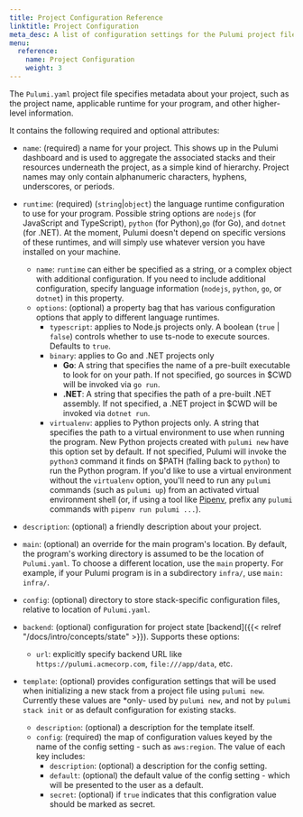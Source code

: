 ```yaml
---
title: Project Configuration Reference
linktitle: Project Configuration
meta_desc: A list of configuration settings for the Pulumi project file.
menu:
  reference:
    name: Project Configuration
    weight: 3
---
```


The `Pulumi.yaml` project file specifies metadata about your project, such as the project name, applicable runtime for your program, and other higher-level information.

It contains the following required and optional attributes:

- `name`: (required) a name for your project.  This shows up in the Pulumi dashboard and is used to aggregate the
  associated stacks and their resources underneath the project, as a simple kind of hierarchy.  Project names may only contain alphanumeric characters, hyphens, underscores, or periods.

- `runtime`: (required) (`string`|`object`) the language runtime configuration to use for your program.  Possible string options are `nodejs`
  (for JavaScript and TypeScript), `python` (for Python),`go` (for Go), and `dotnet` (for .NET).  At the moment, Pulumi doesn't depend on specific versions
  of these runtimes, and will simply use whatever version you have installed on your machine.
    - `name`: `runtime` can either be specified as a string, or a complex object with additional configuration. If you need to include additional configuration, specify language information (`nodejs`, `python`, `go`, or `dotnet`) in this property.
    - `options`: (optional) a property bag that has various configuration options that apply to different language runtimes.
        - `typescript`: applies to Node.js projects only. A boolean (`true` | `false`) controls whether to use ts-node to execute sources. Defaults to `true`.
        - `binary`: applies to Go and .NET projects only
            - **Go**: A string that specifies the name of a pre-built executable to look for on your path. If not specified, go sources in $CWD will be invoked via `go run`.
            - **.NET**: A string that specifies the path of a pre-built .NET assembly. If not specified, a .NET project in $CWD will be invoked via `dotnet run`.
        - `virtualenv`: applies to Python projects only. A string that specifies the path to a virtual environment to use when running the program. New Python projects created with `pulumi new` have this option set by default. If not specified, Pulumi will invoke the `python3` command it finds on $PATH (falling back to `python`) to run the Python program. If you'd like to use a virtual environment without the `virtualenv` option, you'll need to run any `pulumi` commands (such as `pulumi up`) from an activated virtual environment shell (or, if using a tool like [Pipenv](https://github.com/pypa/pipenv), prefix any `pulumi` commands with `pipenv run pulumi ...`).

- `description`: (optional) a friendly description about your project.

- `main`: (optional) an override for the main program's location. By default, the program's working directory is assumed to be the location of `Pulumi.yaml`. To choose a different location, use the `main` property. For example, if your Pulumi program is in a subdirectory `infra/`, use `main: infra/`.

- `config`: (optional) directory to store stack-specific configuration files, relative to location of `Pulumi.yaml`.

- `backend`: (optional) configuration for project state [backend]({{< relref "/docs/intro/concepts/state" >}}). Supports these options:
    - `url`: explicitly specify backend URL like `https://pulumi.acmecorp.com`, `file:///app/data`, etc.

- `template`: (optional) provides configuration settings that will be used when initializing a new stack from a project file using `pulumi new`. Currently these values are *only- used by `pulumi new`, and not by `pulumi stack init` or as default configuration for existing stacks.
    - `description`: (optional) a description for the template itself.
    - `config`: (required) the map of configuration values keyed by the name of the config setting - such as `aws:region`.  The value of each key includes:
        - `description`: (optional) a description for the config setting.
        - `default`: (optional) the default value of the config setting - which will be presented to the user as a default.
        - `secret`: (optional) if `true` indicates that this configration value should be marked as secret.
